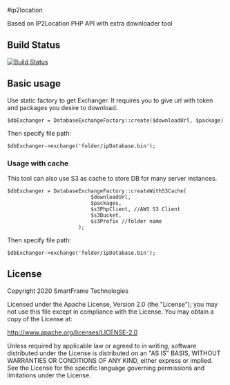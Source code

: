 #ip2location

Based on IP2Location PHP API with extra downloader tool

## Build Status

[![Build Status](https://travis-ci.com/SmartFrame-Technologies/ip2location.svg?token=6h6rgvxfiMqi9o6VznZs&branch=master)](https://travis-ci.com/SmartFrame-Technologies/ip2location)

## Basic usage

Use static factory to get Exchanger. It requires you to give url with token and packages you desire to download.
```
$dbExchanger = DatabaseExchangeFactory::create($downloadUrl, $package)
```

Then specify file path:

 ```
 $dbExchanger->exchange('folder/ipDatabase.bin');
```


### Usage with cache 

This tool can also use S3 as cache to store DB for many server instances.
```
$dbExchanger = DatabaseExchangeFactory::createWithS3Cache(
                           $downloadUrl,
                           $packages,
                           $s3PhpClient, //AWS S3 Client
                           $s3Bucket,
                           $s3Prefix //folder name
                       );
```

Then specify file path:

 ```
 $dbExchanger->exchange('folder/ipDatabase.bin');
```

## License

Copyright 2020 SmartFrame Technologies

Licensed under the Apache License, Version 2.0 (the "License");
you may not use this file except in compliance with the License.
You may obtain a copy of the License at:

http://www.apache.org/licenses/LICENSE-2.0

Unless required by applicable law or agreed to in writing, software
distributed under the License is distributed on an "AS IS" BASIS,
WITHOUT WARRANTIES OR CONDITIONS OF ANY KIND, either express or implied.
See the License for the specific language governing permissions and
limitations under the License.